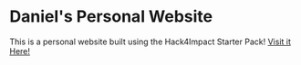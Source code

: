 # Daniel's Personal Website
This is a personal website built using the Hack4Impact Starter Pack!
<You can add any description you want here.>
[Visit it Here!](https://DannyAM2027.github.io) 